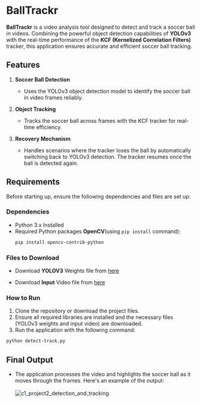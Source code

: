 # **BallTrackr**

**BallTrackr** is a video analysis tool designed to detect and track a soccer ball in videos. Combining the powerful object detection capabilities of **YOLOv3** with the real-time performance of the **KCF (Kernelized Correlation Filters)** tracker, this application ensures accurate and efficient soccer ball tracking.

## **Features**

1. **Soccer Ball Detection**  
   - Uses the YOLOv3 object detection model to identify the soccer ball in video frames reliably.

2. **Object Tracking**  
   - Tracks the soccer ball across frames with the KCF tracker for real-time efficiency.

3. **Recovery Mechanism**  
   - Handles scenarios where the tracker loses the ball by automatically switching back to YOLOv3 detection. The tracker resumes once the ball is detected again.


## **Requirements**

Before starting up, ensure the following dependencies and files are set up:

### **Dependencies**
- Python 3.x Installed
- Required Python packages **OpenCV**(using `pip install` command):  
  ```bash
  pip install opencv-contrib-python

### Files to Download
- Download **YOLOV3** Weights file from [here](https://drive.google.com/file/d/1CT_uOn_Ja35WHYjrXHiEf99p7ygcMX3G/view?usp=sharing)

- Download **Input** Video file from [here](https://drive.google.com/file/d/1Y8JWb09jndGwXC1X-d6PQXBm8XXsS1KI/view?usp=sharing)

### How to Run
1. Clone the repository or download the project files.
2. Ensure all required libraries are installed and the necessary files (YOLOv3 weights and input video) are downloaded.
3. Run the application with the following command:
```bash
python detect-track.py
````

## Final Output
- The application processes the video and highlights the soccer ball as it moves through the frames. Here's an example of the output:
<br><br>![c1_project2_detection_and_tracking](./output.gif)

